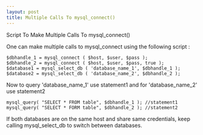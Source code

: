 ```yaml
---
layout: post
title: Multiple Calls To mysql_connect()
---
```


Script To Make Multiple Calls To mysql_connect()

One can make multiple calls to mysql_connect using the following script :

```
$dbhandle_1 = mysql_connect ( $host, $user, $pass );
$dbhandle_2 = mysql_connect ( $host, $user, $pass, true );
$database1 = mysql_select_db ( 'database_name_1', $dbhandle_1 );
$database2 = mysql_select_db ( 'database_name_2', $dbhandle_2 );
```

Now to query 'database_name_1' use statement1 and for 'database_name_2'  use statement2

```
mysql_query( "SELECT * FROM table", $dbhandle_1 ); //statement1
mysql_query( "SELECT * FORM table", $dbhandle_2 ); //statement2
```

If both databases are on the same host and share same credentials, keep calling mysql_select_db to switch between databases.